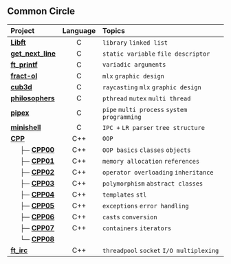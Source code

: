 ## Common Circle

| Project                                | Language | Topics                                           |
| :------------------------------------- | :------: | :----------------------------------------------- |
| [**Libft**](./libft)                   |    C     | `library` `linked list`                          |
| [**get_next_line**](./read_line)       |    C     | `static variable` `file descriptor`              |
| [**ft_printf**](./printf)              |    C     | `variadic arguments`                             |
| [**fract-ol**](./graphic)              |    C     | `mlx` `graphic design`                           |
| [**cub3d**](./graphic-3d)              |    C     | `raycasting` `mlx` `graphic design`              |
| [**philosophers**](./philosophers)     |    C     | `pthread` `mutex` `multi thread`                 |
| [**pipex**](./IPC)                     |    C     | `pipe` `multi process` `system programming`      |
| [**minishell**](./bash_shell)          |    C     | `IPC +` `LR parser` `tree structure`             |
| [**CPP**](./CPP)                       |    C++   | `OOP`                                            |
| &nbsp;&nbsp;&nbsp;&nbsp; ├─ [**CPP00**](./CPP/CPP00)    |    C++   | `OOP basics` `classes` `objects`                |
| &nbsp;&nbsp;&nbsp;&nbsp; ├─ [**CPP01**](./CPP/CPP01)    |    C++   | `memory allocation` `references`                |
| &nbsp;&nbsp;&nbsp;&nbsp; ├─ [**CPP02**](./CPP/CPP02)    |    C++   | `operator overloading` `inheritance`            |
| &nbsp;&nbsp;&nbsp;&nbsp; ├─ [**CPP03**](./CPP/CPP03)    |    C++   | `polymorphism` `abstract classes`               |
| &nbsp;&nbsp;&nbsp;&nbsp; ├─ [**CPP04**](./CPP/CPP04)    |    C++   | `templates` `stl`                               |
| &nbsp;&nbsp;&nbsp;&nbsp; ├─ [**CPP05**](./CPP/CPP05)    |    C++   | `exceptions` `error handling`                   |
| &nbsp;&nbsp;&nbsp;&nbsp; ├─ [**CPP06**](./CPP/CPP06)    |    C++   | `casts` `conversion`                            |
| &nbsp;&nbsp;&nbsp;&nbsp; ├─ [**CPP07**](./CPP/CPP07)    |    C++   | `containers` `iterators`                        |
| &nbsp;&nbsp;&nbsp;&nbsp; └─ [**CPP08**](./CPP/CPP08)    | 
| [**ft_irc**](./irc-server)             |    C++   | `threadpool` `socket` `I/O multiplexing`         |

